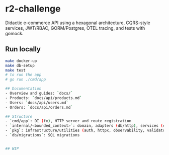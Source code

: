 # r2-challenge

Didactic e-commerce API using a hexagonal architecture, CQRS-style services, JWT/RBAC, GORM/Postgres, OTEL tracing, and tests with gomock.

## Run locally
```bash
make docker-up
make db-setup
make test
# to run the app
# go run ./cmd/app

## Documentation
- Overview and guides: `docs/`
- Products: `docs/api/products.md`
- Users: `docs/api/users.md`
- Orders: `docs/api/orders.md`

## Structure
- `cmd/app`: DI (fx), HTTP server and route registration
- `internal/<bounded_context>`: domain, adapters (db/http), services (command/query)
- `pkg`: infrastructure/utilities (auth, httpx, observability, validator, logger)
- `db/migrations`: SQL migrations


## WIP
